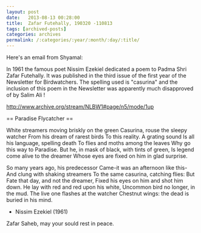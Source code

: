 ```yaml
---
layout: post
date:	2013-08-13 00:28:00
title:  Zafar Futehally, 190320 -110813
tags: [archived-posts]
categories: archives
permalink: /:categories/:year/:month/:day/:title/
---
```

Here's an email from Shyamal:

In 1961 the famous poet Nissim Ezekiel dedicated a poem to Padma Shri Zafar
Futehally. It was published in the third issue of the first year of the
Newsletter for Birdwatchers. The spelling used is "casurina" and the
inclusion of this poem in the Newsletter was apparently much disapproved of
by Salim Ali !

http://www.archive.org/stream/NLBW1#page/n5/mode/1up

== Paradise Flycatcher ==

White streamers moving briskly on the green
Casurina, rouse the sleepy watcher
From his dream of rarest birds
To this reality. A grating sound
Is all his language, spelling death
To flies and moths among the leaves
Why go this way to Paradise.
But he, in mask of black, with tints of green,
Is legend come alive to the dreamer
Whose eyes are fixed on him in glad surprise.

So many years ago, his predecessor
Came-it was an afternoon like this-
And clung with shaking streamers
To the same casurina, catching flies:
But Fate that day, and not the dreamer,
Fixed his eyes on him and shot him down.
He lay with red and red upon his white,
Uncommon bird no longer, in the mud.
The live one flashes at the watcher
Chestnut wings: the dead is buried in his mind.

- Nissim Ezekiel (1961)

Zafar Saheb, may your sould rest in peace.
